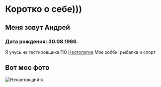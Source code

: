 # Коротко о себе)))
## Меня зовут Андрей ##
### Дата рождения: 30.08.1986.
Я учусь на тестировщика ПО [Неотологии](https://netology.ru/)
Мое хобби: рыбалка и спорт
## Вот мое фото ##
![Ненастоящий я](https://www.kti.ru/img/news/1640/big_8fc17e1841b2ceaca8b6ff052778e43b0f0ab896c971e89f4fcbb27b24ff75f.png)
